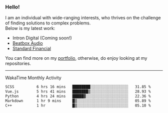 ### Hello!

I am an individual with wide-ranging interests, who thrives on the challenge of finding solutions to complex problems. <br/> Below is my latest work:
- Intron Digital (Coming soon!)
- [Beatbox Audio](https://bumbleboss.xyz/w/beatbox-audio)
- [Standard Financial](https://bumbleboss.xyz/w/standard-financial)

You can find more on my [portfolio](https://bumbleboss.xyz/work), otherwise, do enjoy looking at my repositories.

---

WakaTime Monthly Activity

<!--START_SECTION:waka-->

```txt
SCSS          6 hrs 16 mins   ████████░░░░░░░░░░░░░░░░░   31.85 %
Vue.js        5 hrs 41 mins   ███████▒░░░░░░░░░░░░░░░░░   28.93 %
Python        4 hrs 24 mins   █████▓░░░░░░░░░░░░░░░░░░░   22.36 %
Markdown      1 hr 9 mins     █▒░░░░░░░░░░░░░░░░░░░░░░░   05.89 %
C++           1 hr            █▒░░░░░░░░░░░░░░░░░░░░░░░   05.10 %
```

<!--END_SECTION:waka-->
